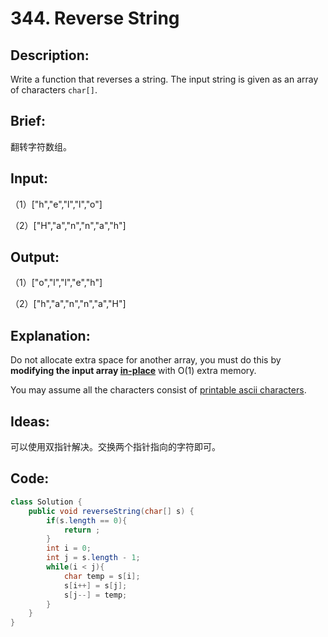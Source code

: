 # 344. Reverse String

## Description:

Write a function that reverses a string. The input string is given as an array of characters `char[]`.

## Brief:

翻转字符数组。

## Input:

（1）["h","e","l","l","o"]

（2）["H","a","n","n","a","h"]

## Output:

（1）["o","l","l","e","h"]

（2）["h","a","n","n","a","H"]

## Explanation:

Do not allocate extra space for another array, you must do this by **modifying the input array [in-place](https://en.wikipedia.org/wiki/In-place_algorithm)** with O(1) extra memory.

You may assume all the characters consist of [printable ascii characters](https://en.wikipedia.org/wiki/ASCII#Printable_characters).

## Ideas:

可以使用双指针解决。交换两个指针指向的字符即可。
## Code:

```java
class Solution {
    public void reverseString(char[] s) {
        if(s.length == 0){
            return ;
        }
        int i = 0;
        int j = s.length - 1;
        while(i < j){
            char temp = s[i];
            s[i++] = s[j];
            s[j--] = temp;
        }
    }
}
```


